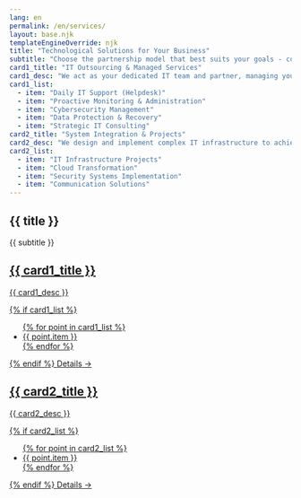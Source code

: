 ```yaml
---
lang: en
permalink: /en/services/
layout: base.njk
templateEngineOverride: njk
title: "Technological Solutions for Your Business"
subtitle: "Choose the partnership model that best suits your goals - continuous IT support or complex project implementation."
card1_title: "IT Outsourcing & Managed Services"
card1_desc: "We act as your dedicated IT team and partner, managing your technology so you can focus on business growth."
card1_list:
  - item: "Daily IT Support (Helpdesk)"
  - item: "Proactive Monitoring & Administration"
  - item: "Cybersecurity Management"
  - item: "Data Protection & Recovery"
  - item: "Strategic IT Consulting"
card2_title: "System Integration & Projects"
card2_desc: "We design and implement complex IT infrastructure to achieve your business's most ambitious goals."
card2_list:
  - item: "IT Infrastructure Projects"
  - item: "Cloud Transformation"
  - item: "Security Systems Implementation"
  - item: "Communication Solutions"
---
```

<section class="page-section">
    <div class="container">
        <div class="section-title text-center" data-aos="fade-up">
            <h1>{{ title }}</h1>
            <p>{{ subtitle }}</p>
        </div>
        <div class="service-hub-grid" data-aos="fade-up" data-aos-delay="200">
            <a href="/en/services/managed-services/" class="hub-card glass-panel">
                <h2>{{ card1_title }}</h2>
                <p>{{ card1_desc }}</p>
                {% if card1_list %}
                <ul class="hub-card-list">
                    {% for point in card1_list %}
                    <li>{{ point.item }}</li>
                    {% endfor %}
                </ul>
                {% endif %}
                <span class="hub-card-cta">Details →</span>
            </a>
            <a href="/en/services/projects/" class="hub-card glass-panel">
                <h2>{{ card2_title }}</h2>
                <p>{{ card2_desc }}</p>
                {% if card2_list %}
                <ul class="hub-card-list">
                    {% for point in card2_list %}
                    <li>{{ point.item }}</li>
                    {% endfor %}
                </ul>
                {% endif %}
                <span class="hub-card-cta">Details →</span>
            </a>
        </div>
    </div>
</section>
